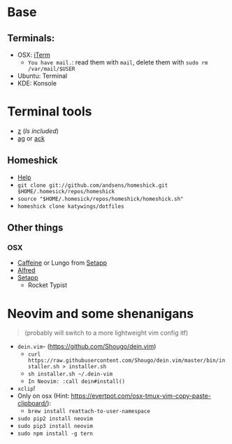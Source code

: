 # Base

## Terminals: 
- OSX: [iTerm](https://iterm2.com/)
    - `You have mail.`: read them with `mail`, delete them with `sudo rm /var/mail/$USER`
- Ubuntu: Terminal
- KDE: Konsole

# Terminal tools
- [z](https://github.com/rupa/z) (*Is included*)
- [ag](https://github.com/ggreer/the_silver_searcher) or [ack](https://beyondgrep.com/)

## Homeshick
- [Help](https://github.com/andsens/homeshick/wiki/Installation)
- `git clone git://github.com/andsens/homeshick.git $HOME/.homesick/repos/homeshick`
- `source "$HOME/.homesick/repos/homeshick/homeshick.sh"`
- `homeshick clone katywings/dotfiles` 

## Other things
### OSX
- [Caffeine](http://lightheadsw.com/caffeine/) or Lungo from [Setapp](https://setapp.com/de)
- [Alfred](https://www.alfredapp.com/) 
- [Setapp](https://setapp.com/de)
    - Rocket Typist


# Neovim and some shenanigans 
> (probably will switch to a more lightweight vim config itf)

- `dein.vim`- (https://github.com/Shougo/dein.vim)
    - `curl https://raw.githubusercontent.com/Shougo/dein.vim/master/bin/installer.sh > installer.sh`
    - `sh installer.sh ~/.dein-vim`
    - `In Neovim: :call dein#install()`
- `xclip`!
- Only on osx (Hint: https://evertpot.com/osx-tmux-vim-copy-paste-clipboard/):
    - `brew install reattach-to-user-namespace`
- `sudo pip2 install neovim`
- `sudo pip3 install neovim`
- `sudo npm install -g tern`

